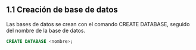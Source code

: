 ## 1.1 Creación de base de datos

Las bases de datos se crean con el comando CREATE DATABASE, seguido del nombre de la base de datos.

``` sql
CREATE DATABASE <nombre>;
```

